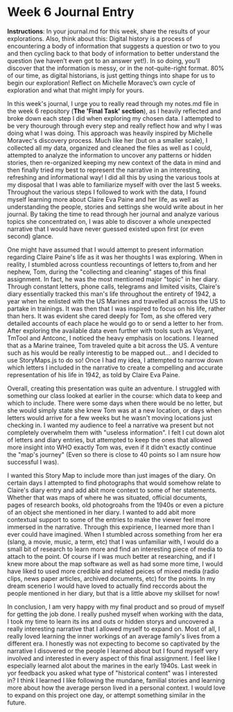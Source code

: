# Week 6 Journal Entry

**Instructions**: In your journal.md for this week, share the results of your explorations. Also, think about this: Digital history is a process of encountering a body of information that suggests a question or two to you and then cycling back to that body of information to better understand the question (we haven’t even got to an answer yet!). In so doing, you’ll discover that the information is messy, or in the not-quite-right format. 80% of our time, as digital historians, is just getting things into shape for us to begin our exploration! Reflect on Michelle Moravec’s own cycle of exploration and what that might imply for yours.

In this week's journal, I urge you to really read through my notes.md file in the week 6 repository (**The 'Final Task' section**), as I heavily reflected and broke down each step I did when exploring my chosen data. I attempted to be very thourough through every step and really reflect how and why I was doing what I was doing. This approach was heavily inspired by Michelle Moravec's discovery process. Much like her (but on a smaller scale), I collected all my data, organized and cleaned the files as well as I could, attempted to analyze the information to uncover any patterns or hidden stories, then re-organized keeping my new context of the data in mind and then finally tried my best to represent the narrative in an interesting, refreshing and informational way! I did all this by using the various tools at my disposal that I was able to familiarize myself with over the last 5 weeks. Throughout the various steps I followed to work with the data, I found myself learning more about Claire Eva Paine and her life, as well as understanding the people, stories and settings she would write about in her journal. By taking the time to read through her journal and analyze various topics she concentrated on, I was able to discover a whole unexpected narrative that I would have never guessed existed upon first (or even second) glance.  

One might have assumed that I would attempt to present information regarding Claire Paine's life as it was her thoughts I was exploring. When in reality, I stumbled across countless recountings of letters to,from and her nephew, Tom, during the "collecting and cleaning" stages of this final assignment. In fact, he was the most mentioned major "topic" in her diary. Through constant letters, phone calls, telegrams and limited visits, Claire's diary essentially tracked this man's life throughout the entirety of 1942, a year when he enlisted with the US Marines and travelled all across the US to partake in trainings. It was then that I was inspired to focus on his life, rather than hers. It was evident she cared deeply for Tom, as she offered very detailed accounts of each place he would go to or send a letter to her from. After exploring the available data even further with tools such as Voyant, TmTool and Antconc, I noticed the heavy emphasis on locations. I learned that as a Marine trainee, Tom traveled quite a bit across the US. A venture such as his would be really interestig to be mapped out... and I decided to use StoryMaps.js to do so! Once I had my idea, I attempted to narrow down which letters I included in the narrative to create a compelling and accurate representation of his life in 1942, as told by Claire Eva Paine.

Overall, creating this presentation was quite an adventure. I struggled with something our class looked at earlier in the course: which data to keep and which to include. There were some days when there would be no letter, but she would simply state she knew Tom was at a new location, or days when letters would arrive for a few weeks but he wasn't moving locations just checking in. I wanted my audience to feel a narrative wa present but not completely overwhelm them with "useless information". I felt I cut down alot of letters and diary entries, but attempted to keep the ones that allowed more insight into WHO exactly Tom was, even if it didn't exactly continue the "map's journey" (Even so there is close to 40 points so I am nsure how successful I was). 

I wanted this Story Map to include more than just images of the diary. On certain days I attempted to find photographs that would somehow relate to Claire's diary entry and add abit more context to some of her statements. Whether that was maps of where he was situated, official documents, pages of research books, old photogroahs from the 1940s or even a picture of an object she mentioned in her diary. I wanted to add abit more contextual support to some of the entries to make the viewer feel more immersed in the narrative. Through this expirience, I learned more than I ever could have imagined. When I stumbled across something from her era (slang, a movie, music, a term, etc) that I was unfamiliar with, I would do a small bit of research to learn more and find an interesting piece of media to attach to the point. Of course if I was much better at researching, and if I knew more about the map software as well as had some more time, I would have liked to used more credible and related peices of mixed media (radio clips, news paper articles, archived documents, etc) for the points. In my dream scenerio I would have loved to actually find reccords about the people mentioned in her diary, but that is a little above my skillset for now!  

In conclusion, I am very happy with my final product and so proud of myself for getting the job done. I really pushed myself when working with the data, I took my time to learn its ins and outs or hidden storys and uncovered a really interesting narrative that I allowed myself to expand on. Most of all, I really loved learning the inner workings of an average family's lives from a different era. I honestly was not expecting to become so captivated by the narrative I disovered or the people I learned about but I found myself very involved and interested in every aspect of this final assignment. I feel like I especially learned alot about the marines in the early 1940s. Last week in yor feedback you asked what type of "historical content" was I interested in? I think I learned I like following the mundane, familial stories and learning more about how the average person lived in a personal context. I would love to expand on this project one day, or attempt something similar in the future.
